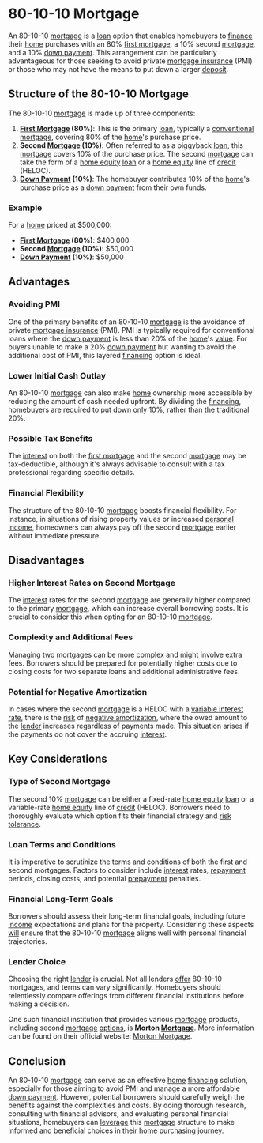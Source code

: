 # 80-10-10 Mortgage

An 80-10-10 [mortgage](../m/mortgage.md) is a [loan](../l/loan.md) option that enables homebuyers to [finance](../f/finance.md) their [home](../h/home.md) purchases with an 80% [first mortgage](../f/first_mortgage.md), a 10% second [mortgage](../m/mortgage.md), and a 10% [down payment](../d/down_payment.md). This arrangement can be particularly advantageous for those seeking to avoid private [mortgage insurance](../m/mortgage_insurance.md) (PMI) or those who may not have the means to put down a larger [deposit](../d/deposit.md).

## Structure of the 80-10-10 Mortgage

The 80-10-10 [mortgage](../m/mortgage.md) is made up of three components:

1. **[First Mortgage](../f/first_mortgage.md) (80%)**: This is the primary [loan](../l/loan.md), typically a [conventional mortgage](../c/conventional_mortgage.md), covering 80% of the [home](../h/home.md)'s purchase price.
2. **Second [Mortgage](../m/mortgage.md) (10%)**: Often referred to as a piggyback [loan](../l/loan.md), this [mortgage](../m/mortgage.md) covers 10% of the purchase price. The second [mortgage](../m/mortgage.md) can take the form of a [home equity](../h/home_equity.md) [loan](../l/loan.md) or a [home equity](../h/home_equity.md) line of [credit](../c/credit.md) (HELOC).
3. **[Down Payment](../d/down_payment.md) (10%)**: The homebuyer contributes 10% of the [home](../h/home.md)'s purchase price as a [down payment](../d/down_payment.md) from their own funds.

### Example

For a [home](../h/home.md) priced at $500,000:
- **[First Mortgage](../f/first_mortgage.md) (80%)**: $400,000
- **Second [Mortgage](../m/mortgage.md) (10%)**: $50,000
- **[Down Payment](../d/down_payment.md) (10%)**: $50,000

## Advantages

### Avoiding PMI

One of the primary benefits of an 80-10-10 [mortgage](../m/mortgage.md) is the avoidance of private [mortgage insurance](../m/mortgage_insurance.md) (PMI). PMI is typically required for conventional loans where the [down payment](../d/down_payment.md) is less than 20% of the [home](../h/home.md)'s [value](../v/value.md). For buyers unable to make a 20% [down payment](../d/down_payment.md) but wanting to avoid the additional cost of PMI, this layered [financing](../f/financing.md) option is ideal.

### Lower Initial Cash Outlay

An 80-10-10 [mortgage](../m/mortgage.md) can also make [home](../h/home.md) ownership more accessible by reducing the amount of cash needed upfront. By dividing the [financing](../f/financing.md), homebuyers are required to put down only 10%, rather than the traditional 20%.

### Possible Tax Benefits

The [interest](../i/interest.md) on both the [first mortgage](../f/first_mortgage.md) and the second [mortgage](../m/mortgage.md) may be tax-deductible, although it's always advisable to consult with a tax professional regarding specific details.

### Financial Flexibility

The structure of the 80-10-10 [mortgage](../m/mortgage.md) boosts financial flexibility. For instance, in situations of rising property values or increased [personal income](../p/personal_income.md), homeowners can always pay off the second [mortgage](../m/mortgage.md) earlier without immediate pressure.

## Disadvantages

### Higher Interest Rates on Second Mortgage

The [interest](../i/interest.md) rates for the second [mortgage](../m/mortgage.md) are generally higher compared to the primary [mortgage](../m/mortgage.md), which can increase overall borrowing costs. It is crucial to consider this when opting for an 80-10-10 [mortgage](../m/mortgage.md).

### Complexity and Additional Fees

Managing two mortgages can be more complex and might involve extra fees. Borrowers should be prepared for potentially higher costs due to closing costs for two separate loans and additional administrative fees.

### Potential for Negative Amortization

In cases where the second [mortgage](../m/mortgage.md) is a HELOC with a [variable interest rate](../v/variable_interest_rate.md), there is the [risk](../r/risk.md) of [negative amortization](../n/negative_amortization.md), where the owed amount to the [lender](../l/lender.md) increases regardless of payments made. This situation arises if the payments do not cover the accruing [interest](../i/interest.md).

## Key Considerations

### Type of Second Mortgage

The second 10% [mortgage](../m/mortgage.md) can be either a fixed-rate [home equity](../h/home_equity.md) [loan](../l/loan.md) or a variable-rate [home equity](../h/home_equity.md) line of [credit](../c/credit.md) (HELOC). Borrowers need to thoroughly evaluate which option fits their financial strategy and [risk tolerance](../r/risk_tolerance.md).

### Loan Terms and Conditions

It is imperative to scrutinize the terms and conditions of both the first and second mortgages. Factors to consider include [interest](../i/interest.md) rates, [repayment](../r/repayment.md) periods, closing costs, and potential [prepayment](../p/prepayment.md) penalties.

### Financial Long-Term Goals

Borrowers should assess their long-term financial goals, including future [income](../i/income.md) expectations and plans for the property. Considering these aspects [will](../w/will.md) ensure that the 80-10-10 [mortgage](../m/mortgage.md) aligns well with personal financial trajectories.

### Lender Choice

Choosing the right [lender](../l/lender.md) is crucial. Not all lenders [offer](../o/offer.md) 80-10-10 mortgages, and terms can vary significantly. Homebuyers should relentlessly compare offerings from different financial institutions before making a decision.

One such financial institution that provides various [mortgage](../m/mortgage.md) products, including second [mortgage](../m/mortgage.md) [options](../o/options.md), is **Morton [Mortgage](../m/mortgage.md)**. More information can be found on their official website: [Morton Mortgage](https://mortonmortgage.net/).

## Conclusion

An 80-10-10 [mortgage](../m/mortgage.md) can serve as an effective [home](../h/home.md) [financing](../f/financing.md) solution, especially for those aiming to avoid PMI and manage a more affordable [down payment](../d/down_payment.md). However, potential borrowers should carefully weigh the benefits against the complexities and costs. By doing thorough research, consulting with financial advisors, and evaluating personal financial situations, homebuyers can [leverage](../l/leverage.md) this [mortgage](../m/mortgage.md) structure to make informed and beneficial choices in their [home](../h/home.md) purchasing journey.
